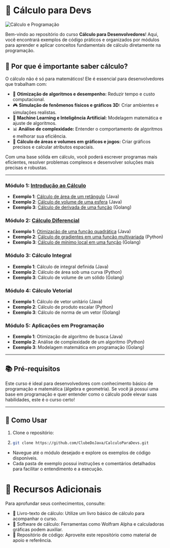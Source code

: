 # 📐 Cálculo para Devs

![Cálculo e Programação](https://img.shields.io/badge/Cálculo%20para%20Desenvolvedoress-12%20Semanas-%23blue)

Bem-vindo ao repositório do curso **Cálculo para Desenvolvedores**! Aqui, você encontrará exemplos de código práticos e organizados por módulos para aprender e aplicar conceitos fundamentais de cálculo diretamente na programação.

## 🌟 Por que é importante saber cálculo?

O cálculo não é só para matemáticos! Ele é essencial para desenvolvedores que trabalham com:
- 🔄 **Otimização de algoritmos e desempenho:** Reduzir tempo e custo computacional.
- 🎮 **Simulação de fenômenos físicos e gráficos 3D:** Criar ambientes e simulações realistas.
- 🤖 **Machine Learning e Inteligência Artificial:** Modelagem matemática e ajuste de algoritmos.
- 📊 **Análise de complexidade:** Entender o comportamento de algoritmos e melhorar sua eficiência.
- 📐 **Cálculo de áreas e volumes em gráficos e jogos:** Criar gráficos precisos e calcular atributos espaciais.

Com uma base sólida em cálculo, você poderá escrever programas mais eficientes, resolver problemas complexos e desenvolver soluções mais precisas e robustas.

---

### Módulo 1: [Introdução ao Cálculo](https://github.com/ClubeDoJava/CalculoParaDevs/tree/main/modulo1-introducao-ao-calculo)
- **Exemplo 1**: [Cálculo de área de um retângulo](https://github.com/ClubeDoJava/CalculoParaDevs/tree/main/modulo1-introducao-ao-calculo/exemplo1-calculo-area-retangulo) (Java)
- **Exemplo 2**: [Cálculo de volume de uma esfera](https://github.com/ClubeDoJava/CalculoParaDevs/tree/main/modulo1-introducao-ao-calculo/exemplo2-calculo-volume-esfera) (Java)
- **Exemplo 3**: [Cálculo de derivada de uma função](https://github.com/ClubeDoJava/CalculoParaDevs/tree/main/modulo1-introducao-ao-calculo/Exemplo%203%3A%20C%C3%A1lculo%20de%20derivada%20de%20uma%20fun%C3%A7%C3%A3o) (Golang)

### Módulo 2: [Cálculo Diferencial](https://github.com/ClubeDoJava/CalculoParaDevs/tree/main/modulo2-C%C3%A1lculo-Diferencial)
- **Exemplo 1**: [Otimização de uma função quadrática](https://github.com/ClubeDoJava/CalculoParaDevs/tree/main/modulo2-C%C3%A1lculo-Diferencial/Otimiza%C3%A7%C3%A3o%20de%20uma%20fun%C3%A7%C3%A3o%20quadr%C3%A1tica) (Java)
- **Exemplo 2**: [Cálculo de gradientes em uma função multivariada](https://github.com/ClubeDoJava/CalculoParaDevs/tree/main/modulo2-C%C3%A1lculo-Diferencial/C%C3%A1lculo%20de%20gradientes%20em%20uma%20fun%C3%A7%C3%A3o%20multivariada%20) (Python)
- **Exemplo 3**: [Cálculo de mínimo local em uma função](https://github.com/ClubeDoJava/CalculoParaDevs/tree/main/modulo2-C%C3%A1lculo-Diferencial/C%C3%A1lculo%20de%20m%C3%ADnimo%20local%20em%20uma%20fun%C3%A7%C3%A3o) (Golang)

### Módulo 3: Cálculo Integral
- **Exemplo 1**: Cálculo de integral definida (Java)
- **Exemplo 2**: Cálculo de área sob uma curva (Python)
- **Exemplo 3**: Cálculo de volume de um sólido (Golang)

### Módulo 4: Cálculo Vetorial
- **Exemplo 1**: Cálculo de vetor unitário (Java)
- **Exemplo 2**: Cálculo de produto escalar (Python)
- **Exemplo 3**: Cálculo de norma de um vetor (Golang)

### Módulo 5: Aplicações em Programação
- **Exemplo 1**: Otimização de algoritmo de busca (Java)
- **Exemplo 2**: Análise de complexidade de um algoritmo (Python)
- **Exemplo 3**: Modelagem matemática em programação (Golang)

---

## 📚 Pré-requisitos

Este curso é ideal para desenvolvedores com conhecimento básico de programação e matemática (álgebra e geometria). Se você já possui uma base em programação e quer entender como o cálculo pode elevar suas habilidades, este é o curso certo!

---

## 🚀 Como Usar

1. Clone o repositório:
2. 
   ```bash
   git clone https://github.com/ClubeDoJava/CalculoParaDevs.git
   
- Navegue até o módulo desejado e explore os exemplos de código disponíveis.
- Cada pasta de exemplo possui instruções e comentários detalhados para facilitar o entendimento e a execução.

# 🔗 Recursos Adicionais

Para aprofundar seus conhecimentos, consulte:

- 📖 Livro-texto de cálculo: Utilize um livro básico de cálculo para acompanhar o curso.
- 🧮 Software de cálculo: Ferramentas como Wolfram Alpha e calculadoras gráficas podem auxiliar.
- 📁 Repositório de código: Aproveite este repositório como material de apoio e referência.
